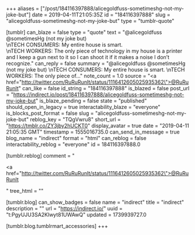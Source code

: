 +++
aliases = ["/post/184116397888/alicegoldfuss-sometimeshg-not-my-joke-but"]
date = 2019-04-11T21:05:35Z
id = "184116397888"
slug = "alicegoldfuss-sometimeshg-not-my-joke-but"
type = "tumblr-quote"

[tumblr]
can_blaze = false
type = "quote"
text = "@alicegoldfuss @sometimesHg (not my joke but) <br/>\nTECH CONSUMERS: My entire house is smart. <br/>\nTECH WORKERS: The only piece of technology in my house is a printer and I keep a gun next to it so I can shoot it if it makes a noise I don&rsquo;t recognize."
can_reply = false
summary = "@alicegoldfuss @sometimesHg (not my joke but) \nTECH CONSUMERS: My entire house is smart. \nTECH WORKERS: The only piece of..."
note_count = 1.0
source = "<a href=\"http://twitter.com/RuRuRunIt/status/1116412605025935362\">@RuRuRunIt</a>"
can_like = false
id_string = "184116397888"
is_blazed = false
post_url = "https://indirect.io/post/184116397888/alicegoldfuss-sometimeshg-not-my-joke-but"
is_blaze_pending = false
state = "published"
should_open_in_legacy = true
interactability_blaze = "everyone"
is_blocks_post_format = false
slug = "alicegoldfuss-sometimeshg-not-my-joke-but"
reblog_key = "TQgVwru8"
short_url = "https://tmblr.co/ZY3jby2hUCKT0"
display_avatar = true
date = "2019-04-11 21:05:35 GMT"
timestamp = 1555016735.0
can_send_in_message = true
blog_name = "indirect"
format = "html"
can_reblog = false
interactability_reblog = "everyone"
id = 184116397888.0

[tumblr.reblog]
comment = "<p><a href=\"http://twitter.com/RuRuRunIt/status/1116412605025935362\">@RuRuRunIt</a></p>"
tree_html = ""

[tumblr.blog]
can_show_badges = false
name = "indirect"
title = "indirect"
description = ""
url = "https://indirect.io/"
uuid = "t:PgyUJU3SA2Klwyt81UWAwQ"
updated = 1739939727.0

[tumblr.blog.tumblrmart_accessories]
+++

